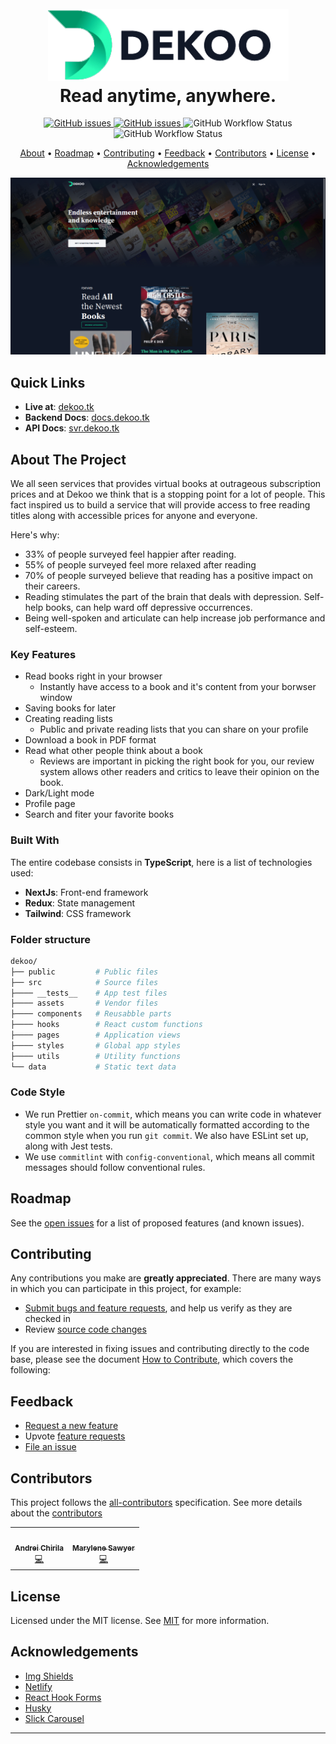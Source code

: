 <h1 align="center">
  <br>
  <a href="http://www.dekoo.tk">
    <img src="./src/assets/images/logo-dark.png" alt="Dekoo branding" width="385">
  </a>
  <br />
  Read anytime, anywhere.
  <br />
</h1>

<p align="center">
  <a href="https://app.netlify.com/sites/dekoo/deploys">
    <img alt="GitHub issues" src="https://api.netlify.com/api/v1/badges/f3334933-5224-4b84-afe5-5de7c0d0aecb/deploy-status">
  </a>
  <a href="https://github.com/chingu-voyages/v33-bears-team-15/issues">
    <img alt="GitHub issues" src="https://img.shields.io/github/issues/chingu-voyages/v33-bears-team-15">
  </a>
  <img alt="GitHub Workflow Status" src="https://img.shields.io/github/workflow/status/chingu-voyages/v33-bears-team-15/Test%20with%20jest?label=tests">
  <img alt="GitHub Workflow Status" src="https://img.shields.io/github/workflow/status/chingu-voyages/v33-bears-team-15/Linters?label=checks">
</p>

<p align="center">
  <a href="#about-the-project">About</a> •
  <a href="#roadmap">Roadmap</a> •
  <a href="#contributing">Contributing</a> •
  <a href="#feedback">Feedback</a> •
  <a href="#contributors">Contributors</a> •
  <a href="#license">License</a> •
  <a href="#acknowledgements">Acknowledgements</a>
</p>

![dekoo preview](./public/images/preview.png)

<!-- Links -->

## Quick Links

- **Live at**: [dekoo.tk](https://www.dekoo.tk/)
- **Backend Docs**: [docs.dekoo.tk](https://docs.dekoo.tk/)
- **API Docs**: [svr.dekoo.tk](http://svr.dekoo.tk/)

<!-- ABOUT THE PROJECT -->

## About The Project

We all seen services that provides virtual books at outrageous subscription prices and at Dekoo we think that is a stopping point for a lot of people. This fact inspired us to build a service that will provide access to free reading titles along with accessible prices for anyone and everyone.

Here's why:

- 33% of people surveyed feel happier after reading.
- 55% of people surveyed feel more relaxed after reading
- 70% of people surveyed believe that reading has a positive impact on their careers.
- Reading stimulates the part of the brain that deals with depression. Self-help books, can help ward off depressive occurrences.
- Being well-spoken and articulate can help increase job performance and self-esteem.

### Key Features

- Read books right in your browser
  - Instantly have access to a book and it's content from your borwser window
- Saving books for later
- Creating reading lists
  - Public and private reading lists that you can share on your profile
- Download a book in PDF format
- Read what other people think about a book
  - Reviews are important in picking the right book for you, our review system allows other readers and critics to leave their opinion on the book.
- Dark/Light mode
- Profile page
- Search and fiter your favorite books

### Built With

The entire codebase consists in **TypeScript**, here is a list of technologies used:

- **NextJs**: Front-end framework
- **Redux**: State management
- **Tailwind**: CSS framework

### Folder structure

```sh
dekoo/
├── public         # Public files
├── src            # Source files
├──── __tests__    # App test files
├──── assets       # Vendor files
├──── components   # Reusabble parts
├──── hooks        # React custom functions
├──── pages        # Application views
├──── styles       # Global app styles
├──── utils        # Utility functions
└── data           # Static text data
```

### Code Style

- We run Prettier `on-commit`, which means you can write code in whatever style you want and it will be automatically formatted according to the common style when you run `git commit`. We also have ESLint set up, along with Jest tests.
- We use `commitlint` with `config-conventional`, which means all commit messages should follow conventional rules.

<!-- ROADMAP -->

## Roadmap

See the [open issues](https://github.com/chingu-voyages/v33-bears-team-15/issues) for a list of proposed features (and known issues).

<!-- CONTRIBUTING -->

## Contributing

Any contributions you make are **greatly appreciated**. There are many ways in which you can participate in this project, for example:

- [Submit bugs and feature requests](https://github.com/chingu-voyages/v33-bears-team-15/issues/new/choose), and help us verify as they are checked in
- Review [source code changes](https://github.com/chingu-voyages/v33-bears-team-15/pulls)

If you are interested in fixing issues and contributing directly to the code base,
please see the document [How to Contribute](./CONTRIBUTING.md), which covers the following:

## Feedback

- [Request a new feature](CONTRIBUTING.md)
- Upvote [feature requests](https://github.com/chingu-voyages/v33-bears-team-15/labels/feature-request)
- [File an issue](https://github.com/chingu-voyages/v33-bears-team-15/issues/new/choose)

## Contributors

This project follows the [all-contributors](https://github.com/all-contributors/all-contributors) specification. See more details about the [contributors](https://github.com/chingu-voyages/v33-bears-team-15/graphs/contributors)

<!-- ALL-CONTRIBUTORS-LIST:START - Do not remove or modify this section -->
<!-- prettier-ignore-start -->
<!-- markdownlint-disable -->
<table>
  <tr>
    <td align="center"><a href="https://chirila.dev/"><img src="https://avatars.githubusercontent.com/u/31253154?v=4?s=100" width="100px;" alt=""/><br /><sub><b>Andrei Chirila</b></sub></a><br /><a href="https://github.com/v33-bears-team-15/dekoo/commits?author=Kerosz" title="Code">💻</a></td>
    <td align="center"><a href="http://www.marylene.tech/"><img src="https://avatars.githubusercontent.com/u/16859034?v=4?s=100" width="100px;" alt=""/><br /><sub><b>Marylene Sawyer</b></sub></a><br /><a href="https://github.com/v33-bears-team-15/dekoo/commits?author=Bluette1" title="Code">💻</a></td>
  </tr>
</table>

<!-- markdownlint-restore -->
<!-- prettier-ignore-end -->

<!-- ALL-CONTRIBUTORS-LIST:END -->

<!-- LICENSE -->

## License

Licensed under the MIT license. See [MIT](LICENSE) for more information.

<!-- ACKNOWLEDGEMENTS -->

## Acknowledgements

- [Img Shields](https://shields.io)
- [Netlify](https://www.netlify.com/)
- [React Hook Forms](https://react-hook-form.com/)
- [Husky](https://typicode.github.io/husky/#/)
- [Slick Carousel](https://kenwheeler.github.io/slick)

---
